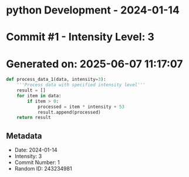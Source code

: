 ﻿# python Development - 2024-01-14
# Commit #1 - Intensity Level: 3
# Generated on: 2025-06-07 11:17:07
```python
def process_data_1(data, intensity=3):
    '''Process data with specified intensity level'''
    result = []
    for item in data:
        if item > 0:
            processed = item * intensity + 53
            result.append(processed)
    return result
```
## Metadata
- Date: 2024-01-14
- Intensity: 3
- Commit Number: 1
- Random ID: 243234981
